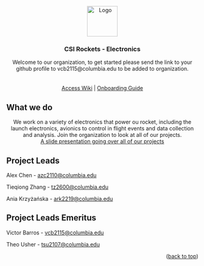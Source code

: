 <div id="top"></div>


<!-- PROJECT LOGO -->
<br />
<div align="center">
  <a href="https://github.com/CSI-Rockets-Eletronics/GroundStationServer">
    <img src="https://avatars.githubusercontent.com/u/91352917?s=400&u=3c77960d62926a34507d7c9d3185588a27539205&v=4" alt="Logo" width="80" height="80">
  </a>

<h3 align="center">CSI Rockets - Electronics</h3>

  <p align="center">
    Welcome to our organization, to get started please send the link to your github profile to vcb2115@columbia.edu to be added to organization.
    <br />
    <br />
    <br />
    <a href="https://csiwiki.me.columbia.edu/">Access Wiki</a>
      | 
    <a href="https://csiwiki.me.columbia.edu/en/Missions/Rockets/Electronics/Onboarding">Onboarding Guide</a>
  </p>
</div>

## What we do

  <p align="center">
    We work on a variety of electronics that power ou rocket, including the launch electronics, avionics to control in flight events and data collection and analysis. Join the organization to look at all of our projects.
    <br />
  <a href="https://docs.google.com/presentation/d/1wcgF8whBDxnMSeLCIp9_cFFjBqyf3P2sEwx-XD8SNAw/edit?usp=sharing"> A slide presentation going over all of our projects</a>
  </p>

<!-- CONTACT -->

## Project Leads

Alex Chen - azc2110@columbia.edu

Tieqiong Zhang - tz2600@columbia.edu

Ania Krzyżańska - ark2219@columbia.edu

## Project Leads Emeritus

Victor Barros - vcb2115@columbia.edu

Theo Usher - tsu2107@columbia.edu

<p align="right">(<a href="#top">back to top</a>)</p>


